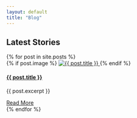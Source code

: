 ```yaml
---
layout: default
title: "Blog"
---
```


<section id="blog" class="py-5 bg-light">
  <div class="container">
    <h1 class="text-center mb-5">Latest Stories</h1>
    <div class="row">
      {% for post in site.posts %}
        <div class="col-md-4 mb-4">
          <div class="card h-100 shadow-sm">
            {% if post.image %}
              <a href="{{ post.url }}">
                <img src="{{ post.image | relative_url }}" class="card-img-top" alt="{{ post.title }}">
              </a>
            {% endif %}
            <div class="card-body">
              <h4 class="card-title">
                <a href="{{ post.url }}" class="text-dark text-decoration-none">{{ post.title }}</a>
              </h4>
              <p class="card-text">{{ post.excerpt }}</p>
              <a href="{{ post.url }}" class="btn btn-primary">Read More</a>
            </div>
          </div>
        </div>
      {% endfor %}
    </div>
  </div>
</section>
